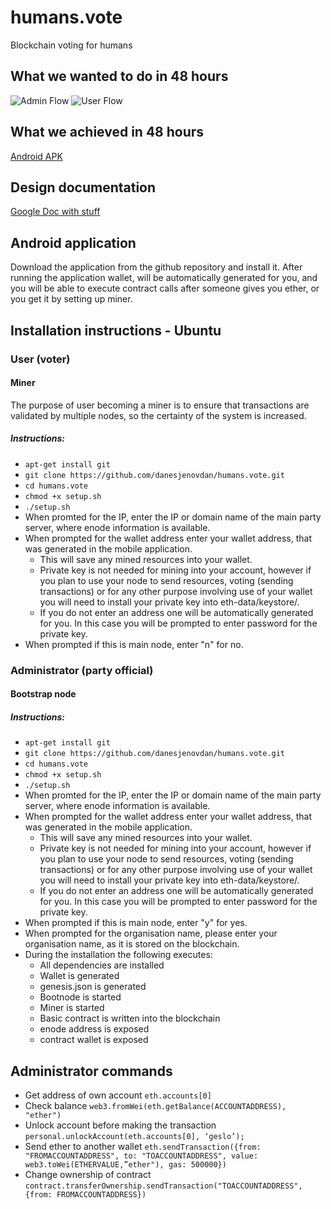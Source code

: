 # humans.vote
Blockchain voting for humans

## What we wanted to do in 48 hours
![Admin Flow](http://humans.vote/images/image1.png)
![User Flow](http://humans.vote/images/image2.png)

## What we achieved in 48 hours

[Android APK](https://github.com/danesjenovdan/humans.vote/blob/master/voter-client/android-debug.apk?raw=true)

## Design documentation
[Google Doc with stuff](https://docs.google.com/document/d/1HivUUGqH4lilm60n36SA12tUegNr2g3yyi_9uRWT29I/edit#)

## Android application
Download the application from the github repository and install it. After running the application wallet, will be automatically generated for you, and you will be able to execute contract calls after someone gives you ether, or you get it by setting up miner.

## Installation instructions - Ubuntu
### User (voter)
#### Miner
The purpose of user becoming a miner is to ensure that transactions are validated by multiple nodes, so the certainty of the system is increased. 

##### Instructions:
* ```apt-get install git```
* ```git clone https://github.com/danesjenovdan/humans.vote.git```
* ```cd humans.vote```
* ```chmod +x setup.sh```
* ```./setup.sh```
* When promted for the IP, enter the IP or domain name of the main party server, where enode information is available.
* When prompted for the wallet address enter your wallet address, that was generated in the mobile application. 
  * This will save any mined resources into your wallet.
  * Private key is not needed for mining into your account, however if you plan to use your node to send resources, voting (sending transactions) or for any other purpose involving use of your wallet you will need to install your private key into eth-data/keystore/.
  * If you do not enter an address one will be automatically generated for you. In this case you will be prompted to enter password for the private key.
 * When prompted if this is main node, enter "n" for no.

### Administrator (party official)
#### Bootstrap node
##### Instructions:

* ```apt-get install git```
* ```git clone https://github.com/danesjenovdan/humans.vote.git```
* ```cd humans.vote```
* ```chmod +x setup.sh```
* ```./setup.sh```
* When promted for the IP, enter the IP or domain name of the main party server, where enode information is available.
* When prompted for the wallet address enter your wallet address, that was generated in the mobile application. 
  * This will save any mined resources into your wallet.
  * Private key is not needed for mining into your account, however if you plan to use your node to send resources, voting (sending transactions) or for any other purpose involving use of your wallet you will need to install your private key into eth-data/keystore/.
  * If you do not enter an address one will be automatically generated for you. In this case you will be prompted to enter password for the private key.
 * When prompted if this is main node, enter "y" for yes.
 * When prompted for the organisation name, please enter your organisation name, as it is stored on the blockchain.
* During the installation the following executes:
	* All dependencies are installed
	* Wallet is generated
	* genesis.json is generated
	* Bootnode is started
	* Miner is started
	* Basic contract is written into the blockchain
	* enode address is exposed
	* contract wallet is exposed

## Administrator commands
* Get address of own account
```eth.accounts[0]```
* Check balance
```web3.fromWei(eth.getBalance(ACCOUNTADDRESS), "ether")```
* Unlock account before making the transaction
```personal.unlockAccount(eth.accounts[0], ‘geslo’);```
* Send ether to another wallet
```eth.sendTransaction({from: "FROMACCOUNTADDRESS", to: "TOACCOUNTADDRESS", value: web3.toWei(ETHERVALUE,”ether"), gas: 500000})```
* Change ownership of contract
```contract.transferOwnership.sendTransaction("TOACCOUNTADDRESS", {from: FROMACCOUNTADDRESS})```
